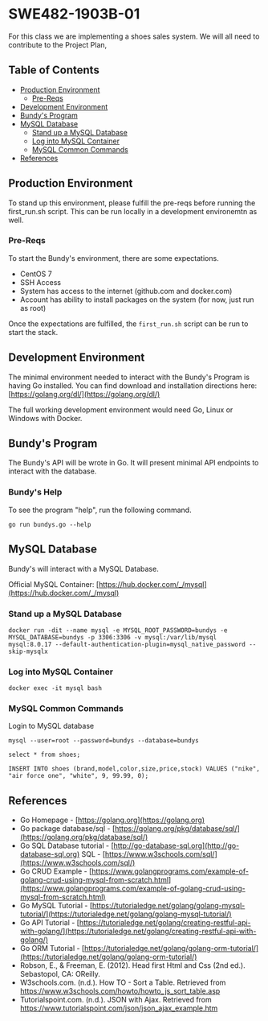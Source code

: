 # SWE482-1903B-01

For this class we are implementing a shoes sales system. We will all need to contribute to the Project Plan,

## Table of Contents

- [Production Environment](#production-environment)
  - [Pre-Reqs](#pre-reqs)
- [Development Environment](#development-environment)
- [Bundy's Program](#bundys-program)
- [MySQL Database](#mysql-database)
  - [Stand up a MySQL Database](#stand-up-a-mysql-database)
  - [Log into MySQL Container](#log-into-mysql-container)
  - [MySQL Common Commands](#mysql-common-commands)
- [References](#references)

## Production Environment

To stand up this environment, please fulfill the pre-reqs before running the first_run.sh script. This can be run locally in a development environemtn as well.

### Pre-Reqs

To start the Bundy's environment, there are some expectations.

- CentOS 7
- SSH Access
- System has access to the internet (github.com and docker.com)
- Account has ability to install packages on the system (for now, just run as root)

Once the expectations are fulfilled, the `first_run.sh` script can be run to start the stack.

## Development Environment

The minimal environment needed to interact with the Bundy's Program is having Go installed. You can find download and installation directions here: [https://golang.org/dl/](https://golang.org/dl/)

The full working development environment would need Go, Linux or Windows with Docker.

## Bundy's Program

The Bundy's API will be wrote in Go. It will present minimal API endpoints to interact with the database.

### Bundy's Help

To see the program "help", run the following command.

```none
go run bundys.go --help
```

## MySQL Database

Bundy's will interact with a MySQL Database.

Official MySQL Container: [https://hub.docker.com/_/mysql](https://hub.docker.com/_/mysql)

### Stand up a MySQL Database

```none
docker run -dit --name mysql -e MYSQL_ROOT_PASSWORD=bundys -e MYSQL_DATABASE=bundys -p 3306:3306 -v mysql:/var/lib/mysql mysql:8.0.17 --default-authentication-plugin=mysql_native_password --skip-mysqlx
```

### Log into MySQL Container

```none
docker exec -it mysql bash
```

### MySQL Common Commands

Login to MySQL database

```none
mysql --user=root --password=bundys --database=bundys
```

```none
select * from shoes;
```

```none
INSERT INTO shoes (brand,model,color,size,price,stock) VALUES ("nike", "air force one", "white", 9, 99.99, 0);
```

## References

- Go Homepage - [https://golang.org](https://golang.org)
- Go package database/sql - [https://golang.org/pkg/database/sql/](https://golang.org/pkg/database/sql/)
- Go SQL Database tutorial - [http://go-database-sql.org](http://go-database-sql.org)
SQL - [https://www.w3schools.com/sql/](https://www.w3schools.com/sql/)
- Go CRUD Example - [https://www.golangprograms.com/example-of-golang-crud-using-mysql-from-scratch.html](https://www.golangprograms.com/example-of-golang-crud-using-mysql-from-scratch.html)
- Go MySQL Tutorial - [https://tutorialedge.net/golang/golang-mysql-tutorial/](https://tutorialedge.net/golang/golang-mysql-tutorial/)
- Go API Tutorial - [https://tutorialedge.net/golang/creating-restful-api-with-golang/](https://tutorialedge.net/golang/creating-restful-api-with-golang/)
- Go ORM Tutorial - [https://tutorialedge.net/golang/golang-orm-tutorial/](https://tutorialedge.net/golang/golang-orm-tutorial/)
- Robson, E., & Freeman, E. (2012). Head first Html and Css (2nd ed.). Sebastopol, CA: OReilly.
- W3schools.com. (n.d.). How TO - Sort a Table. Retrieved from https://www.w3schools.com/howto/howto_js_sort_table.asp
- Tutorialspoint.com. (n.d.). JSON with Ajax. Retrieved from https://www.tutorialspoint.com/json/json_ajax_example.htm